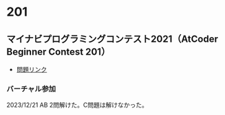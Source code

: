 # 201

## マイナビプログラミングコンテスト2021（AtCoder Beginner Contest 201）

- [問題リンク](https://atcoder.jp/contests/abc201)

### バーチャル参加
2023/12/21
AB 2問解けた。C問題は解けなかった。